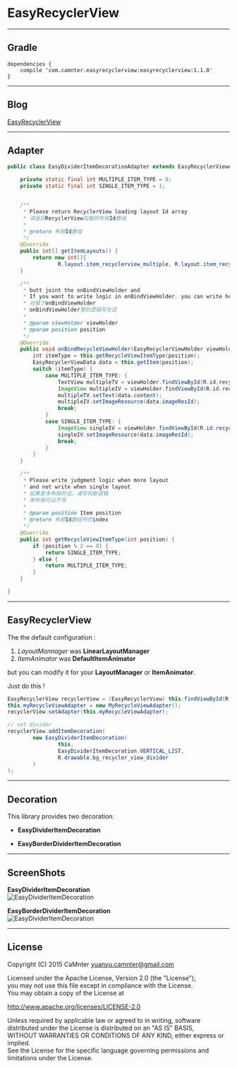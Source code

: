EasyRecyclerView
==

---

## Gradle

```Gradle
dependencies {
    compile 'com.camnter.easyrecyclerview:easyrecyclerview:1.1.0'
}
```

---

## Blog

 [EasyRecyclerView](http://blog.csdn.net/qq_16430735/article/details/49341563)

---

## Adapter


```Java
public class EasyDividerItemDecorationAdapter extends EasyRecyclerViewAdapter {

    private static final int MULTIPLE_ITEM_TYPE = 0;
    private static final int SINGLE_ITEM_TYPE = 1;


    /**
     * Please return RecyclerView loading layout Id array
     * 请返回RecyclerView加载的布局Id数组
     *
     * @return 布局Id数组
     */
    @Override
    public int[] getItemLayouts() {
        return new int[]{
                R.layout.item_recyclerview_multiple, R.layout.item_recyclerview_single};
    }

    /**
     * butt joint the onBindViewHolder and
     * If you want to write logic in onBindViewHolder, you can write here
     * 对接了onBindViewHolder
     * onBindViewHolder里的逻辑写在这
     *
     * @param viewHolder viewHolder
     * @param position position
     */
    @Override
    public void onBindRecycleViewHolder(EasyRecyclerViewHolder viewHolder, int position) {
        int itemType = this.getRecycleViewItemType(position);
        EasyRecyclerViewData data = this.getItem(position);
        switch (itemType) {
            case MULTIPLE_ITEM_TYPE: {
                TextView multipleTV = viewHolder.findViewById(R.id.recycler_view_mul_tv);
                ImageView multipleIV = viewHolder.findViewById(R.id.recycler_view_mul_iv);
                multipleTV.setText(data.content);
                multipleIV.setImageResource(data.imageResId);
                break;
            }
            case SINGLE_ITEM_TYPE: {
                ImageView singleIV = viewHolder.findViewById(R.id.recycler_view_single_iv);
                singleIV.setImageResource(data.imageResId);
                break;
            }
        }
    }

    /**
     * Please write judgment logic when more layout
     * and not write when single layout
     * 如果是多布局的话，请写判断逻辑
     * 单布局可以不写
     *
     * @param position Item position
     * @return 布局Id数组中的index
     */
    @Override
    public int getRecycleViewItemType(int position) {
        if (position % 2 == 0) {
            return SINGLE_ITEM_TYPE;
        } else {
            return MULTIPLE_ITEM_TYPE;
        }
    }

}
```

---


## EasyRecyclerView

The the default configuration :  

1. *LayoutMannager* was **LinearLayoutManager**  
1. *ItemAnimator* was **DefaultItemAnimator** 


but you can modify it for your **LayoutManager** or **ItemAnimator**.

Just do this !

```Java
EasyRecyclerView recyclerView = (EasyRecyclerView) this.findViewById(R.id.recycler_view);
this.myRecycleViewAdapter = new MyRecycleViewAdapter();
recyclerView.setAdapter(this.myRecycleViewAdapter);

// set divider
recyclerView.addItemDecoration(
        new EasyDividerItemDecoration(
                this,
                EasyDividerItemDecoration.VERTICAL_LIST,
                R.drawable.bg_recycler_view_divider
        )
);
```

---

## Decoration

This library provides two decoration:

- **EasyDividerItemDecoration**

- **EasyBorderDividerItemDecoration**


---

## ScreenShots

**EasyDividerItemDecoration**  
![EasyDividerItemDecoration](https://github.com/CaMnter/EasyRecyclerView/raw/master/screenshots/divider.png)   

  
**EasyBorderDividerItemDecoration**   
![EasyDividerItemDecoration](https://github.com/CaMnter/EasyRecyclerView/raw/master/screenshots/border.png)  

---

  

## License
  
  
Copyright (C) 2015 CaMnter yuanyu.camnter@gmail.com
  
Licensed under the Apache License, Version 2.0 (the "License");  
you may not use this file except in compliance with the License.  
You may obtain a copy of the License at  
  
   http://www.apache.org/licenses/LICENSE-2.0  
  
Unless required by applicable law or agreed to in writing, software  
distributed under the License is distributed on an "AS IS" BASIS,  
WITHOUT WARRANTIES OR CONDITIONS OF ANY KIND, either express or implied.  
See the License for the specific language governing permissions and  
limitations under the License.  
 









